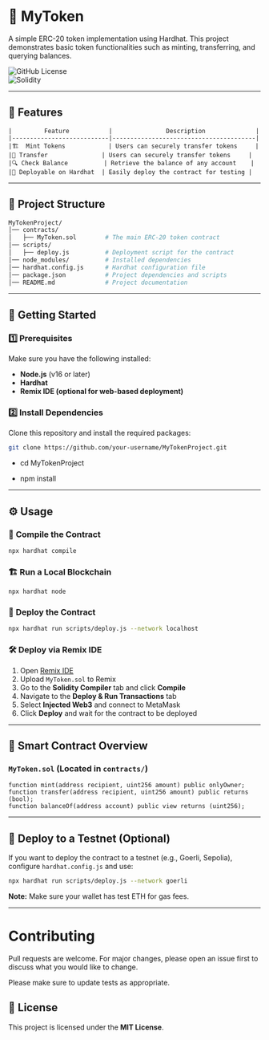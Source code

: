 # 🚀 MyToken  

A simple ERC-20 token implementation using Hardhat. This project demonstrates basic token functionalities such as minting, transferring, and querying balances.  

![GitHub License](https://img.shields.io/badge/license-MIT-blue.svg)  
![Solidity](https://img.shields.io/badge/solidity-^0.8.17-363636?logo=solidity)  

---

## 📌 Features  
```
|         Feature           |               Description              |
|---------------------------|----------------------------------------|
|🏗  Mint Tokens            | Users can securely transfer tokens     |
|🔄 Transfer               | Users can securely transfer tokens     |
|🔍 Check Balance          | Retrieve the balance of any account    |
|🚀 Deployable on Hardhat  | Easily deploy the contract for testing |
```
---

## 📂 Project Structure  

```bash
MyTokenProject/
│── contracts/
│   ├── MyToken.sol        # The main ERC-20 token contract
│── scripts/
│   ├── deploy.js          # Deployment script for the contract
│── node_modules/          # Installed dependencies
│── hardhat.config.js      # Hardhat configuration file
│── package.json           # Project dependencies and scripts
│── README.md              # Project documentation
```

---

## 🚀 Getting Started  

### 1️⃣ Prerequisites  
Make sure you have the following installed:  
- **Node.js** (v16 or later)  
- **Hardhat**  
- **Remix IDE (optional for web-based deployment)**  

### 2️⃣ Install Dependencies  
Clone this repository and install the required packages:  
```sh
git clone https://github.com/your-username/MyTokenProject.git
```
* cd MyTokenProject

* npm install


---

## ⚙️ Usage  

### 🔨 **Compile the Contract**  
```sh
npx hardhat compile
```

### 🏗 **Run a Local Blockchain**  
```sh
npx hardhat node
```

### 🚀 **Deploy the Contract**  
```sh
npx hardhat run scripts/deploy.js --network localhost
```

### 🛠 **Deploy via Remix IDE**  
1. Open [Remix IDE](https://remix.ethereum.org/)  
2. Upload `MyToken.sol` to Remix  
3. Go to the **Solidity Compiler** tab and click **Compile**  
4. Navigate to the **Deploy & Run Transactions** tab  
5. Select **Injected Web3** and connect to MetaMask  
6. Click **Deploy** and wait for the contract to be deployed  

---

## 📝 Smart Contract Overview  

### `MyToken.sol` (Located in `contracts/`)  

```solidity
function mint(address recipient, uint256 amount) public onlyOwner;
function transfer(address recipient, uint256 amount) public returns (bool);
function balanceOf(address account) public view returns (uint256);
```

---

## 🔗 Deploy to a Testnet (Optional)  

If you want to deploy the contract to a testnet (e.g., Goerli, Sepolia), configure `hardhat.config.js` and use:  
```sh
npx hardhat run scripts/deploy.js --network goerli
```
**Note:** Make sure your wallet has test ETH for gas fees.  

---

# Contributing

Pull requests are welcome. For major changes, please open an issue first
to discuss what you would like to change.

Please make sure to update tests as appropriate.

## 📜 License  
This project is licensed under the **MIT License**.
